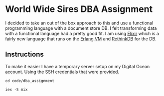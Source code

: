 # World Wide Sires DBA Assignment

I decided to take an out of the box approach to this and use a functional programming language with a document store DB. I felt transforming data with a functional language had a pretty good fit. I am using [Elixir](http://elixir-lang.org/) which is a fairly new language that runs on the [Erlang VM](http://www.erlang.org/) and [RethinkDB](http://rethinkdb.com/) for the DB.

## Instructions

To make it easier I have a temporary server setup on my Digital Ocean account. Using the SSH credentials that were provided.

```
cd code/dba_assignment

iex -S mix
